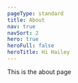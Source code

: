 ```yaml
---
pageType: standard
title: About
nav: true
navSort: 2
hero: true
heroFull: false
heroTitle: Hi Hailey
---
```

This is the about page
